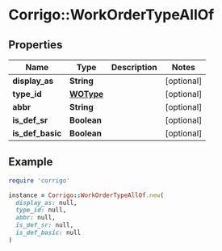 # Corrigo::WorkOrderTypeAllOf

## Properties

| Name | Type | Description | Notes |
| ---- | ---- | ----------- | ----- |
| **display_as** | **String** |  | [optional] |
| **type_id** | [**WOType**](WOType.md) |  | [optional] |
| **abbr** | **String** |  | [optional] |
| **is_def_sr** | **Boolean** |  | [optional] |
| **is_def_basic** | **Boolean** |  | [optional] |

## Example

```ruby
require 'corrigo'

instance = Corrigo::WorkOrderTypeAllOf.new(
  display_as: null,
  type_id: null,
  abbr: null,
  is_def_sr: null,
  is_def_basic: null
)
```

